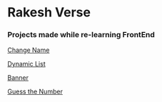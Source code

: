 # Rakesh Verse
### Projects made while re-learning FrontEnd

[Change Name](https://rakeshverse.github.io/Relearning-FrontEnd-from-MDN/firstProject/)

[Dynamic List](https://rakeshverse.github.io/Relearning-FrontEnd-from-MDN/secondProject/)

[Banner](https://rakeshverse.github.io/icodethis-ch1/)

[Guess the Number](https://rakeshverse.github.io/DOM/guess_number/)
